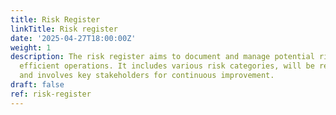 ```yaml
---
title: Risk Register
linkTitle: Risk register
date: '2025-04-27T18:00:00Z'
weight: 1
description: The risk register aims to document and manage potential risks to ensure
  efficient operations. It includes various risk categories, will be reviewed quarterly,
  and involves key stakeholders for continuous improvement.
draft: false
ref: risk-register
---
```


